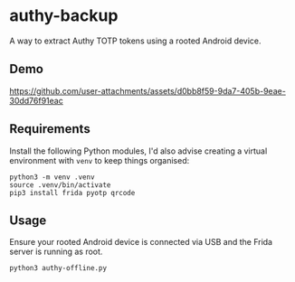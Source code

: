 # authy-backup
A way to extract Authy TOTP tokens using a rooted Android device.

## Demo
https://github.com/user-attachments/assets/d0bb8f59-9da7-405b-9eae-30dd76f91eac


## Requirements
Install the following Python modules, I'd also advise creating a virtual environment with `venv` to keep things organised:

```
python3 -m venv .venv
source .venv/bin/activate
pip3 install frida pyotp qrcode
```

## Usage
Ensure your rooted Android device is connected via USB and the Frida server is running as root.
```
python3 authy-offline.py
```
